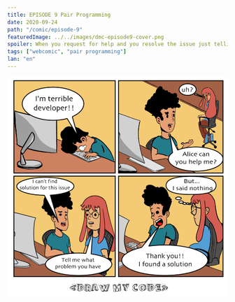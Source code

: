 ```yaml
---
title: EPISODE 9 Pair Programming
date: 2020-09-24
path: "/comic/episode-9"
featuredImage: ../../images/dmc-episode9-cover.png
spoiler: When you request for help and you resolve the issue just telling about that
tags: ["webcomic", "pair programming"]
lan: "en"
---
```


![Comic 8](../../images/dmc-episode-9.png)
